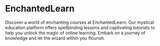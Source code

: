 # EnchantedLearn
Discover a world of enchanting courses at EnchantedLearn. Our mystical education platform offers spellbinding lessons and captivating tutorials to help you unlock the magic of online learning. Embark on a journey of knowledge and let the wizard within you flourish.
